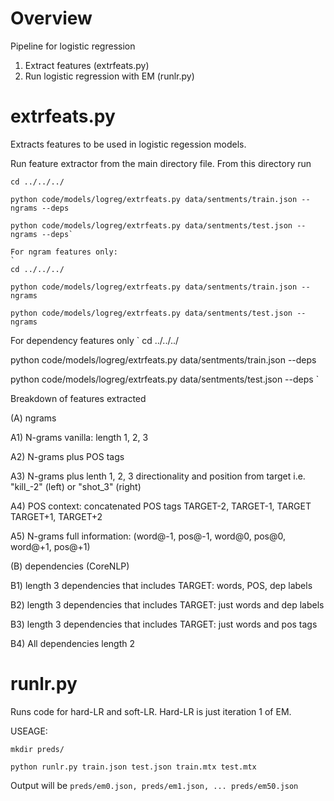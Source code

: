 Overview 
======
Pipeline for logistic regression
1. Extract features (extrfeats.py)
2. Run logistic regression with EM (runlr.py)

extrfeats.py
====
Extracts features to be used in logistic regession models. 

Run feature extractor from the main directory file. From this directory run

```
cd ../../../

python code/models/logreg/extrfeats.py data/sentments/train.json --ngrams --deps

python code/models/logreg/extrfeats.py data/sentments/test.json --ngrams --deps` 

For ngram features only:
`
cd ../../../

python code/models/logreg/extrfeats.py data/sentments/train.json --ngrams 

python code/models/logreg/extrfeats.py data/sentments/test.json --ngrams 
``` 

For dependency features only 
`
cd ../../../

python code/models/logreg/extrfeats.py data/sentments/train.json --deps

python code/models/logreg/extrfeats.py data/sentments/test.json --deps
` 

Breakdown of features extracted

(A) ngrams

A1) N-grams vanilla: length 1, 2, 3

A2) N-grams plus POS tags 

A3) N-grams plus lenth 1, 2, 3 directionality and position from target i.e. "kill_-2" (left) or "shot_3" (right)

A4) POS context: concatenated POS tags TARGET-2, TARGET-1, TARGET TARGET+1, TARGET+2

A5) N-grams full information: (word@-1, pos@-1, word@0, pos@0, word@+1, pos@+1)

(B) dependencies (CoreNLP)

B1) length 3 dependencies that includes TARGET: words, POS, dep labels

B2) length 3 dependencies that includes TARGET: just words and dep labels

B3) length 3 dependencies that includes TARGET: just words and pos tags

B4) All dependencies length 2

runlr.py
=====

Runs code for hard-LR and soft-LR. 
Hard-LR is just iteration 1 of EM.

USEAGE: 

`mkdir preds/`

`python runlr.py train.json test.json train.mtx test.mtx` 

Output will be `preds/em0.json, preds/em1.json, ... preds/em50.json`

